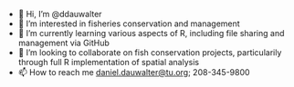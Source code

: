 - 👋 Hi, I’m @ddauwalter
- 👀 I’m interested in fisheries conservation and management
- 🌱 I’m currently learning various aspects of R, including file sharing and management via GitHub
- 💞️ I’m looking to collaborate on fish conservation projects, particularily through full R implementation of spatial analysis
- 📫 How to reach me daniel.dauwalter@tu.org; 208-345-9800

<!---
ddauwalter/ddauwalter is a ✨ special ✨ repository because its `README.md` (this file) appears on your GitHub profile.
You can click the Preview link to take a look at your changes.
--->

